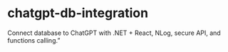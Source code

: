 # chatgpt-db-integration
Connect database to ChatGPT with .NET + React, NLog, secure API, and functions calling.”
